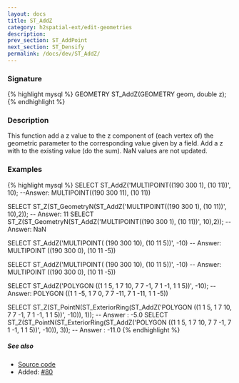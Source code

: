 ```yaml
---
layout: docs
title: ST_AddZ
category: h2spatial-ext/edit-geometries
description: 
prev_section: ST_AddPoint
next_section: ST_Densify
permalink: /docs/dev/ST_AddZ/
---
```


### Signature

{% highlight mysql %}
GEOMETRY ST_AddZ(GEOMETRY geom, double z);
{% endhighlight %}

### Description
This function add a z value to the z component of (each vertex of) the geometric parameter to the corresponding value given by a field.
Add a z with to the existing value (do the sum). NaN values are not updated.

### Examples

{% highlight mysql %}
SELECT ST_AddZ('MULTIPOINT((190 300 1), (10 11))', 10);
--Answer: MULTIPOINT((190 300 11), (10 11))

SELECT ST_Z(ST_GeometryN(ST_AddZ('MULTIPOINT((190 300 1), (10 11))', 10),2));
-- Answer: 11
SELECT ST_Z(ST_GeometryN(ST_AddZ('MULTIPOINT((190 300 1), (10 11))', 10),2));
-- Answer: NaN

SELECT ST_AddZ('MULTIPOINT( (190 300 10), (10 11 5))', -10)
-- Answer: MULTIPOINT ((190 300 0), (10 11 -5))

SELECT ST_AddZ('MULTIPOINT( (190 300 10), (10 11 5))', -10)
-- Answer: MULTIPOINT ((190 300 0), (10 11 -5))

SELECT ST_AddZ('POLYGON ((1 1 5, 1 7 10, 7 7 -1, 7 1 -1, 1 1 5))', -10);
-- Answer: POLYGON ((1 1 -5, 1 7 0, 7 7 -11, 7 1 -11, 1 1 -5))

SELECT ST_Z(ST_PointN(ST_ExteriorRing(ST_AddZ('POLYGON ((1 1 5, 1 7 10, 7 7 -1, 7 1 -1, 1 1 5))', -10)), 1));
-- Answer : -5.0
SELECT ST_Z(ST_PointN(ST_ExteriorRing(ST_AddZ('POLYGON ((1 1 5, 1 7 10, 7 7 -1, 7 1 -1, 1 1 5))', -10)),
3));
-- Answer : -11.0
{% endhighlight %}

##### See also

* <a href="https://github.com/irstv/H2GIS/blob/master/h2spatial-ext/src/main/java/org/h2gis/h2spatialext/function/spatial/edit/ST_AddZ.java" target="_blank">Source code</a>
* Added: <a href="https://github.com/irstv/H2GIS/pull/80" target="_blank">#80</a>
